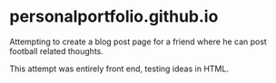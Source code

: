 # personalportfolio.github.io

Attempting to create a blog post page for a friend where he can post football related thoughts.

This attempt was entirely front end, testing ideas in HTML.
